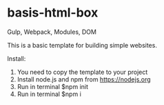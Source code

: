 # basis-html-box
Gulp, Webpack, Modules, DOM

This is a basic template for building simple websites.

Install:
1. You need to copy the template to your project
2. Install node.js and npm from https://nodejs.org
3. Run in terminal $npm init
4. Run in terminal $npm i
